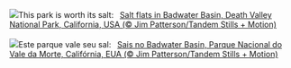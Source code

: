 ![](https://www.bing.com/th?id=OHR.DeathValleySalt_EN-GB5385512090_UHD.jpg&w=1000)This park is worth its salt:&nbsp;&ensp;[Salt flats in Badwater Basin, Death Valley National Park, California, USA (© Jim Patterson/Tandem Stills + Motion)](https://www.bing.com/th?id=OHR.DeathValleySalt_EN-GB5385512090_UHD.jpg)
<br><br/>
![](https://www.bing.com/th?id=OHR.DeathValleySalt_PT-BR1340047933_UHD.jpg&w=1000)Este parque vale seu sal:&nbsp;&ensp;[Sais no Badwater Basin, Parque Nacional do Vale da Morte, Califórnia, EUA (© Jim Patterson/Tandem Stills + Motion)](https://www.bing.com/th?id=OHR.DeathValleySalt_PT-BR1340047933_UHD.jpg)
<br><br/>
